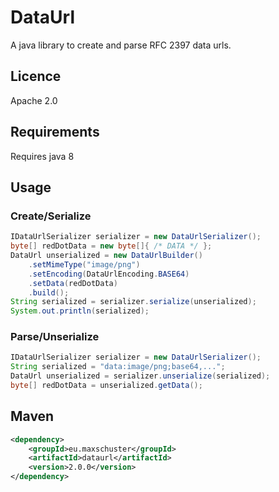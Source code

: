 DataUrl
==============
A java library to create and parse RFC 2397 data urls.

## Licence
Apache 2.0

## Requirements
Requires java 8

## Usage
### Create/Serialize
``` java
IDataUrlSerializer serializer = new DataUrlSerializer();
byte[] redDotData = new byte[]{ /* DATA */ };
DataUrl unserialized = new DataUrlBuilder()
    .setMimeType("image/png")
    .setEncoding(DataUrlEncoding.BASE64)
    .setData(redDotData)
    .build();
String serialized = serializer.serialize(unserialized);
System.out.println(serialized);
```

### Parse/Unserialize
``` java
IDataUrlSerializer serializer = new DataUrlSerializer();
String serialized = "data:image/png;base64,...";
DataUrl unserialized = serializer.unserialize(serialized);
byte[] redDotData = unserialized.getData();
```

## Maven
``` xml
<dependency>
    <groupId>eu.maxschuster</groupId>
    <artifactId>dataurl</artifactId>
    <version>2.0.0</version>
</dependency>
```